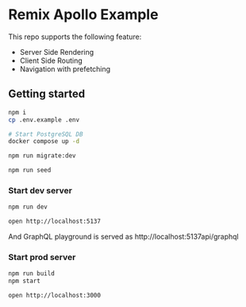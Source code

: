 # Remix Apollo Example

This repo supports the following feature:

-   Server Side Rendering
-   Client Side Routing
-   Navigation with prefetching

## Getting started

```sh
npm i
cp .env.example .env

# Start PostgreSQL DB
docker compose up -d

npm run migrate:dev

npm run seed
```

### Start dev server

```sh
npm run dev
```

```sh
open http://localhost:5137
```

And GraphQL playground is served as http://localhost:5137api/graphql

### Start prod server

```sh
npm run build
npm start
```

```sh
open http://localhost:3000
```

